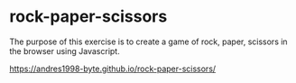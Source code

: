 # rock-paper-scissors
The purpose of this exercise is to create a game of rock, paper, scissors in the browser using Javascript.

https://andres1998-byte.github.io/rock-paper-scissors/

